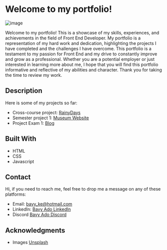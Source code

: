# Welcome to my portfolio!

![image](https://avatars.githubusercontent.com/u/85221462?v=4)

Welcome to my portfolio! This is a showcase of my skills, experiences, and achievements in the field of Front End Developer. My portfolio is a representation of my hard work and dedication, highlighting the projects I have completed and the challenges I have overcome. This portfolio is a testament to my passion for Front End and my drive to constantly improve and grow as a professional. Whether you are a potential employer or just interested in learning more about me, I hope that you will find this portfolio informative and reflective of my abilities and character. Thank you for taking the time to review my work. 
## Description

Here is some of my projects so far:

- Cross-course project: [RainyDays](https://elated-poitras-26e452.netlify.app/index.html)
- Semester project 1: [Museum Website](https://trusting-borg-d28da2.netlify.app/)
- Project Exam 1: [Blog](https://grand-horse-ca0eca.netlify.app/index.html)

## Built With

- HTML
- CSS
- Javascript

## Contact

Hi, if you need to reach me, feel free to drop me a message on any of these platforms:

- Email: bavy_ke@hotmail.com
- LinkedIn: [Bavy Ado LinkedIn](https://linkedin.com/in/bavy-ado-877912114)
- Discord [Bavy Ado Discord](https://discord.com/users/<820696686832779284>)


## Acknowledgments

- Images [Unsplash](https://unsplash.com/)
